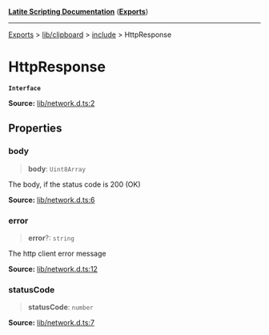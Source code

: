 [**Latite Scripting Documentation**](../../../../README.md) ([**Exports**](../../../../exports.md))

---

[Exports](../../../../exports.md) > [lib/clipboard](../../../index.md) > [include](../index.md) > HttpResponse

# HttpResponse

**`Interface`**

**Source:** [lib/network.d.ts:2](https://github.com/LatiteScripting/latitescripting.github.io/blob/303196e/definitions/lib/network.d.ts#L2)

## Properties

### body

> **body**: `Uint8Array`

The body, if the status code is 200 (OK)

**Source:** [lib/network.d.ts:6](https://github.com/LatiteScripting/latitescripting.github.io/blob/303196e/definitions/lib/network.d.ts#L6)

### error

> **error**?: `string`

The http client error message

**Source:** [lib/network.d.ts:12](https://github.com/LatiteScripting/latitescripting.github.io/blob/303196e/definitions/lib/network.d.ts#L12)

### statusCode

> **statusCode**: `number`

**Source:** [lib/network.d.ts:7](https://github.com/LatiteScripting/latitescripting.github.io/blob/303196e/definitions/lib/network.d.ts#L7)
